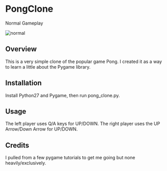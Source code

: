 # PongClone #

Normal Gameplay

![normal](/../resources/pong_ss.PNG?raw=true)

## Overview ##

This is a very simple clone of the popular game Pong. I created it as a way to learn a little about the Pygame library.

## Installation ##

Install Python27 and Pygame, then run pong_clone.py.

## Usage ##

The left player uses Q/A keys for UP/DOWN. The right player uses the UP Arrow/Down Arrow for UP/DOWN.

## Credits ##

I pulled from a few pygame tutorials to get me going but none heavily/exclusively.
